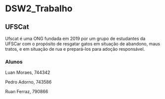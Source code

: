 # DSW2_Trabalho

## UFSCat

Ufscat é uma ONG fundada em 2019 por um grupo de estudantes da UFSCar com o propósito de resgatar gatos em situação de abandono, maus tratos, e em situação de rua e prepará-los para adoção responsável.

### Alunos

Luan Moraes, 744342

Pedro Adorno, 743586

Ruan Ferraz, 790866